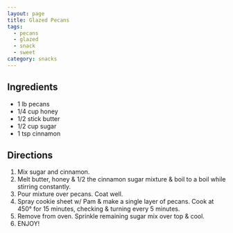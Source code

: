 ```yaml
---
layout: page
title: Glazed Pecans
tags:
  - pecans
  - glazed
  - snack
  - sweet
category: snacks
---
```


## Ingredients
* 1 lb pecans
* 1/4 cup honey
* 1/2 stick butter
* 1/2 cup sugar
* 1 tsp cinnamon

## Directions
1. Mix sugar and cinnamon.
2. Melt butter, honey & 1/2 the cinnamon sugar mixture & boil to a boil while stirring constantly.
3. Pour mixture over pecans. Coat well.
4. Spray cookie sheet w/ Pam & make a single layer of pecans. Cook at 450° for 15 minutes, checking & turning every 5 minutes.
5. Remove from oven. Sprinkle remaining sugar mix over top & cool.
6. ENJOY!
